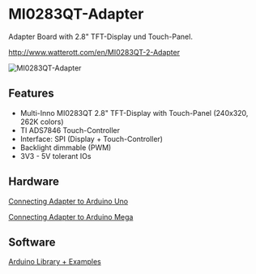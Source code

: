# MI0283QT-Adapter
Adapter Board with 2.8" TFT-Display und Touch-Panel.

<http://www.watterott.com/en/MI0283QT-2-Adapter>

![MI0283QT-Adapter](https://github.com/watterott/MI0283QT-Adapter/raw/master/img/mi0283qt-adapter.jpg)


## Features
 * Multi-Inno MI0283QT 2.8" TFT-Display with Touch-Panel (240x320, 262K colors)
 * TI ADS7846 Touch-Controller
 * Interface: SPI (Display + Touch-Controller)
 * Backlight dimmable (PWM)
 * 3V3 - 5V tolerant IOs


## Hardware
[Connecting Adapter to Arduino Uno](https://github.com/watterott/MI0283QT-Adapter/raw/master/img/connecting-uno.jpg)

[Connecting Adapter to Arduino Mega](https://github.com/watterott/MI0283QT-Adapter/raw/master/img/connecting-mega.jpg)


## Software
[Arduino Library + Examples](https://github.com/watterott/mSD-Shield/tree/master/src)